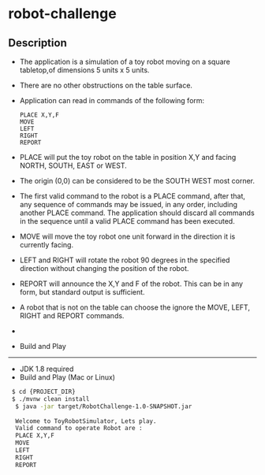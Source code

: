 # robot-challenge
Description
-----------
- The application is a simulation of a toy robot moving on a square tabletop,of dimensions 5 units x 5 units.
- There are no other obstructions on the table surface.
- Application can read in commands of the following form:

      PLACE X,Y,F
      MOVE
      LEFT
      RIGHT
      REPORT

- PLACE will put the toy robot on the table in position X,Y and facing NORTH,
  SOUTH, EAST or WEST.
- The origin (0,0) can be considered to be the SOUTH WEST most corner.
- The first valid command to the robot is a PLACE command, after that, any
  sequence of commands may be issued, in any order, including another PLACE
  command. The application should discard all commands in the sequence until
  a valid PLACE command has been executed.
- MOVE will move the toy robot one unit forward in the direction it is
  currently facing.
- LEFT and RIGHT will rotate the robot 90 degrees in the specified direction
  without changing the position of the robot.
- REPORT will announce the X,Y and F of the robot. This can be in any form,
  but standard output is sufficient.

- A robot that is not on the table can choose the ignore the MOVE, LEFT, RIGHT
  and REPORT commands.
- 
- 
  Build and Play
--------------
* JDK 1.8 required
* Build and Play (Mac or Linux)
```bash
 $ cd {PROJECT_DIR}
 $ ./mvnw clean install
  $ java -jar target/RobotChallenge-1.0-SNAPSHOT.jar
  
  Welcome to ToyRobotSimulator, Lets play.
  Valid command to operate Robot are : 
  PLACE X,Y,F
  MOVE
  LEFT
  RIGHT
  REPORT

```